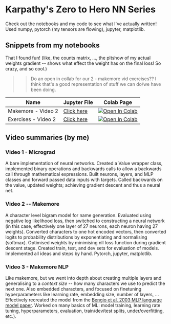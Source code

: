 # Karpathy's Zero to Hero NN Series

Check out the notebooks and my code to see what I've actually written! Used numpy, pytorch (my tensors are flowing), jupyter, matplotlib.


## Snippets from my notebooks
That I found fun!
(like, the counts matrix, ..., the pltshow of my actual weights gradient -- shows what effect the weight has on the final loss! So crazy, and so cool.)
>> Do an open in collab for our 2 - makemore vid exercises?? I think that's a good representation of stuff we can do/we have been doing.

| Name | Jupyter File |  Colab Page
| ---  | --- | --- |
Makemore - Video 2 | [Click here](https://github.com/Antimatter543/karpathy-NN-lectures/blob/main/2%20-%20makemore/makemore.ipynb) | [![Open In Colab](https://colab.research.google.com/assets/colab-badge.svg)](https://colab.research.google.com/github/Antimatter543/karpathy-NN-lectures/blob/main/2%20-%20makemore/makemore.ipynb)
Exercises - Video 2 | [Click here](https://github.com/Antimatter543/karpathy-NN-lectures/blob/main/2%20-%20makemore/vid_exercises.ipynb) | [![Open In Colab](https://colab.research.google.com/assets/colab-badge.svg)](https://colab.research.google.com/github/Antimatter543/karpathy-NN-lectures/blob/main/2%20-%20makemore/vid_exercises.ipynb)


## Video summaries (by me)
<!-- Partially so I have an easier time putting these on my resume 😳 -->

### Video 1 - Micrograd
A bare implementation of neural networks. Created a Value wrapper class, implemented binary operations and backwards calls to allow a backwards call through mathematical expressions. Built neurons, layers, and MLP classes and forward passed data inputs with targets. Called backwards on the value, updated weights; achieving gradient descent and thus a neural net.

### Video 2 -- Makemore
A character level bigram model for name generation. Evaluated using negative log likelihood loss, then switched to constructing a neural network (in this case, effectively one layer of 27 neurons, each neuron having 27 weights). Converted characters to one hot encoded vectors, then converted logits to probability distributions by exponentiating and normalising (softmax). Optimised weights by minimising nll loss function during gradient descent stage. Created train, test, and dev sets for evaluation of models.    Implemented all ideas and steps by hand. Pytorch, jupyter, matplotlib.

### Video 3 - Makemore NLP 
Like makemore, but we went into depth about creating multiple layers and generalising to a *context size* -- how many characters we use to predict the next one. Also embedded characters, and focused on finetuning hyperparameters like learning rate, embedding size, number of layers, ... Effectively recreated the model from the [Bengio et al. 2003 MLP language model paper](https://www.jmlr.org/papers/volume3/bengio03a/bengio03a.pdf). Worked on many basics of ML: model training, learning rate tuning, hyperparameters, evaluation, train/dev/test splits, under/overfitting, etc.).

<!-- ### Colab notebooks
| Colab Page | Video
| --- | --- |
### Video 3 - Makemore NLP 
Like makemore, but we went into depth about creating multiple layers and generalising to a *context size* -- how many characters we use to predict the next one. Also embedded characters.
Effectively recreated the model from the [Bengio et al. 2003 MLP language model paper](https://www.jmlr.org/papers/volume3/bengio03a/bengio03a.pdf).
[![Open In Colab](https://colab.research.google.com/assets/colab-badge.svg)](https://colab.research.google.com/github/camenduru/stable-diffusion-webui-colab/blob/main/stable_diffusion_webui_colab.ipynb) stable_diffusion_webui_colab | Micrograd -->